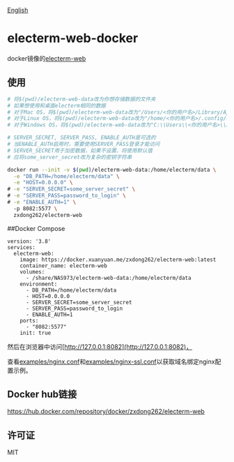 [English](README.md)

# electerm-web-docker

docker镜像的[electerm-web](https://github.com/electerm/electerm-web)

## 使用

```sh
# 将$(pwd)/electerm-web-data改为你想存储数据的文件夹
# 如果想使用和桌面electerm相同的数据
# 对于Mac OS，将$(pwd)/electerm-web-data改为"/Users/<你的用户名>/Library/Application Support/electerm"
# 对于Linux OS，将$(pwd)/electerm-web-data改为"/home/<你的用户名>/.config/electerm"
# 对于Windows OS，将$(pwd)/electerm-web-data改为"C:\\Users\\<你的用户名>\\AppData\\Roaming\\electerm"

# SERVER_SECRET, SERVER_PASS, ENABLE_AUTH是可选的
# 当ENABLE_AUTH启用时，需要使用SERVER_PASS登录才能访问
# SERVER_SECRET用于加密数据，如果不设置，将使用默认值
# 应将some_server_secret改为复杂的密钥字符串

docker run --init -v $(pwd)/electerm-web-data:/home/electerm/data \
  -e "DB_PATH=/home/electerm/data" \
  -e "HOST=0.0.0.0" \
# -e "SERVER_SECRET=some_server_secret" \
# -e "SERVER_PASS=password_to_login" \
# -e "ENABLE_AUTH=1" \  
  -p 8082:5577 \
  zxdong262/electerm-web
```
##Docker Compose
```
version: '3.8'
services:
  electerm-web:
    image: https://docker.xuanyuan.me/zxdong262/electerm-web:latest
    container_name: electerm-web
    volumes:
      - /share/NAS973/electerm-web-data:/home/electerm/data
    environment:
      - DB_PATH=/home/electerm/data
      - HOST=0.0.0.0
      - SERVER_SECRET=some_server_secret
      - SERVER_PASS=password_to_login
      - ENABLE_AUTH=1
    ports:
      - "8082:5577"
    init: true
```
然后在浏览器中访问[http://127.0.0.1:8082](http://127.0.0.1:8082)，

查看[examples/nginx.conf](https://github.com/electerm/electerm-web/blob/main/examples/nginx.conf)和[examples/nginx-ssl.conf](https://github.com/electerm/electerm-web/blob/main/examples/nginx-ssl.conf)以获取域名绑定nginx配置示例。

## Docker hub链接

https://hub.docker.com/repository/docker/zxdong262/electerm-web

## 许可证

MIT
